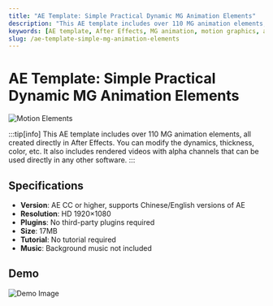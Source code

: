 ```yaml
---
title: "AE Template: Simple Practical Dynamic MG Animation Elements"
description: "This AE template includes over 110 MG animation elements, all created directly in After Effects. You can modify the dynamics, thickness, color, etc. It also includes rendered videos with alpha channels that can be used directly in any other software."
keywords: [AE template, After Effects, MG animation, motion graphics, animation elements, rendered video, alpha channel]
slug: /ae-template-simple-mg-animation-elements
---
```


# AE Template: Simple Practical Dynamic MG Animation Elements

![Motion Elements](https://www.gfxcamp.com/wp-content/uploads/2016/12/Motion-Elements.jpg)

:::tip[info]
This AE template includes over 110 MG animation elements, all created directly in After Effects. You can modify the dynamics, thickness, color, etc. It also includes rendered videos with alpha channels that can be used directly in any other software.
:::

## Specifications

- **Version**: AE CC or higher, supports Chinese/English versions of AE
- **Resolution**: HD 1920×1080
- **Plugins**: No third-party plugins required
- **Size**: 17MB
- **Tutorial**: No tutorial required
- **Music**: Background music not included

## Demo

![Demo Image](https://img.alicdn.com/imgextra/i3/680650857/TB2SngmbrXlpuFjy1zbXXb_qpXa-680650857.gif)
